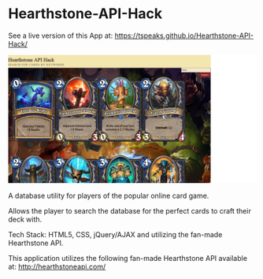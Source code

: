 # Hearthstone-API-Hack
See a live version of this App at:
https://tspeaks.github.io/Hearthstone-API-Hack/

![Screenshot](hsapihack.png)

A database utility for players of the popular online card game.

Allows the player to search the database for the perfect cards to craft their deck with.

Tech Stack: HTML5, CSS, jQuery/AJAX and utilizing the fan-made Hearthstone API.


This application utilizes the following fan-made Hearthstone API available at:
http://hearthstoneapi.com/



